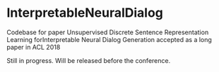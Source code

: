 # InterpretableNeuralDialog
Codebase for paper Unsupervised Discrete Sentence Representation Learning forInterpretable Neural Dialog Generation accepted as a long paper in ACL 2018

Still in progress. Will be released before the conference.

